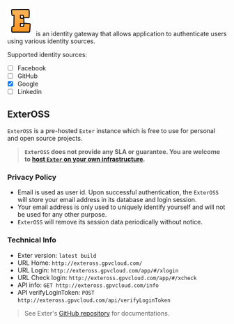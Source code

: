 ![Exter icon](icons/exter_icon.png) is an identity gateway that allows application to authenticate users using various identity sources.

Supported identity sources:

- [ ] Facebook
- [ ] GitHub
- [x] Google
- [ ] Linkedin

## ExterOSS

`ExterOSS` is a pre-hosted `Exter` instance which is free to use for personal and open source projects.

> **`ExterOSS` does not provide any SLA or guarantee. You are welcome to [host `Exter` on your own infrastructure](https://github.com/btnguyen2k/exter/blob/master/BuildAndRun.md).**

### Privacy Policy

- Email is used as user id. Upon successful authentication, the `ExterOSS` will store your email address in its database and login session.
- Your email address is only used to uniquely identify yourself and will not be used for any other purpose. 
- `ExterOSS` will remove its session data periodically without notice.

### Technical Info

- Exter version: `latest build`
- URL Home: `http://exteross.gpvcloud.com/`
- URL Login: `http://exteross.gpvcloud.com/app/#/xlogin`
- URL Check login: `http://exteross.gpvcloud.com/app/#/xcheck`
- API info: `GET http://exteross.gpvcloud.com/info`
- API verifyLoginToken: `POST http://exteross.gpvcloud.com/api/verifyLoginToken`

> See Exter's [GitHub repository](https://github.com/btnguyen2k/exter/) for documentations.
